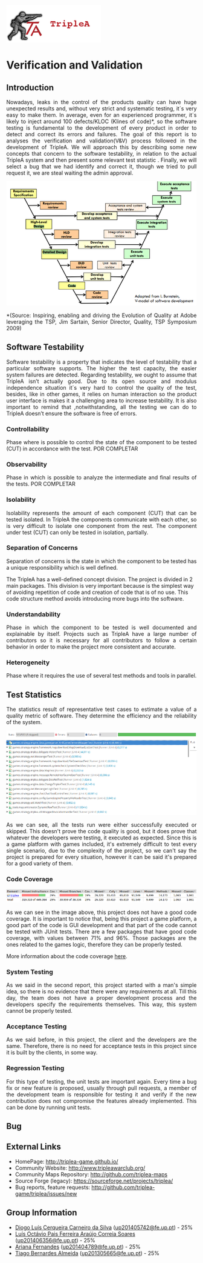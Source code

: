 ![TripleAICon](resources/icon_menu.png)

# Verification and Validation

## Introduction

<p align="justify"> Nowadays, leaks in the control of the products quality can have huge unexpected results and, without very strict and systematic testing, it´s very easy to make them.
In average, even for an experienced programmer, it´s likely to inject around 100 defects/KLOC (Klines of code)*,  so the software testing is fundamental to the development of every product in order to detect and correct its errors and failures. 
The goal of this report is to analyses the verification and validation(V&V) process followed in the development of TripleA.
 We will approach this by describing some new concepts that concern to the software testability, in relation to the actual TripleA system and then present some relevant test statistic . 
Finally, we will select a bug that we had identify and correct it, though we tried to pull request it, we are steal waiting the admin approval.
</p>

![EsquemaV.V](resources/V&V.png)

<p align="justify">*(Source: Inspiring, enabling and driving the Evolution of Quality at Adobe leveraging
the TSP, Jim Sartain, Senior Director, Quality, TSP Symposium 2009)
</p> 

## Software Testability 
<p align="justify">Software testability is a property that indicates the level of testability that a particular software supports. The higher the test capacity, the easier system failures are detected.
Regarding testability, we ought to assume that TripleA isn’t actually good. Due to its open source and modulus independence situation it´s very hard to control the quality of the test, besides, like in other games, it relies on human interaction so the product user interface is makes it a challenging area to increase testability. 
It is also important to remind that ,notwithstanding, all the testing we can do to TripleA doesn’t ensure the software is free of errors.
</p>

### Controllability
<p align="justify">Phase where is possible to control the state of the component to be tested (CUT) in accordance with the test.
POR COMPLETAR
</p>

### Observability
<p align="justify">Phase in which is possible to analyze the intermediate and final results of the tests.
POR COMPLETAR
</p>


### Isolability

<p align="justify">Isolability represents the amount of each component (CUT) that can be tested isolated. 
In TripleA the components communicate with each other, so is  very difficult to isolate one component from the rest. The component under test (CUT) can only be tested in isolation, partially.
</p>


### Separation of Concerns

<p align="justify"> Separation of concerns is the state in which the component to be tested has a unique responsibility which is well defined.

The TripleA has a well-defined concept division. The project is divided in 2 main packages. This division is very important because is the simplest way of avoiding repetition of code and creation of code that is of no use. This code structure method avoids introducing more bugs into the software.
</p>

### Understandability

<p align="justify"> Phase in which the component to be tested is well documented and explainable by itself.
Projects such as TripleA have a large number of contributors so it is necessary for all contributors to follow a certain behavior in order to make the project more consistent and accurate.
</p>

### Heterogeneity
<p align="justify"> Phase where it requires the use of several test methods and tools in parallel.
</p>

## Test Statistics

<p align="justify"> The statistics result of representative test cases to estimate a value of a quality metric of software.
They determine the efficiency and the reliability of the system. </p>

![Tests Run](resources/TestsRun.png)

<p align="justify"> As we can see, all the tests run were either successfully executed or skipped. This doesn't prove the 
code quality is good, but it does prove that whatever the developers were testing, it executed as expected. Since this is 
a game platform with games included, it's extremely difficult to test every single scenario, due to the complexity of the 
project, so we can't say the project is prepared for every situation, however it can be said it's prepared for a good variety 
of them.</p>

### Code Coverage

![Code Coverage](resources/CodeCoverage.png)

<p align="justify"> As we can see in the image above, this project does not have a good code coverage. It is important to 
notice that, being this project a game platform, a good part of the code is GUI development and that part of the code 
cannot be tested with JUnit tests. There are a few packages that have good code coverage, with values between 71% and 96%. 
Those packages are the ones related to the games logic, therefore they can be properly tested.</p>

More information about the code coverage [here](https://htmlpreview.github.io/?https://raw.githubusercontent.com/arianafernandes/triplea/master/index.html).

### System Testing

<p align="justify"> As we said in the second report, this project started with a man's simple idea, so there is no evidence 
that there were any requirements at all. Till this day, the team does not have a proper development process and the developers 
specify the requirements themselves. This way, this system cannot be properly tested. </p> 

### Acceptance Testing

<p align="justify"> As we said before, in this project, the client and the developers are the same. Therefore, there is 
no need for acceptance tests in this project since it is built by the clients, in some way. </p>

### Regression Testing

<p align="justify"> For this type of testing, the unit tests are important again. Every time a bug fix or new feature is proposed, usually 
through pull requests, a member of the development team is responsible for testing it and verify if the new contribution 
does not compromise the features already implemented. This can be done by running unit tests. </p>

## Bug

## External Links
* HomePage: http://triplea-game.github.io/
* Community Website: http://www.tripleawarclub.org/
* Community Maps Repository: http://github.com/triplea-maps
* Source Forge (legacy): https://sourceforge.net/projects/triplea/
* Bug reports, feature requests: http://github.com/triplea-game/triplea/issues/new

## Group Information

* [Diogo Luís Cerqueira Carneiro da Silva](https://github.com/pingudiogo) (up201405742@fe.up.pt) - 25%<br>
* [Luís Octávio Pais Ferreira Araújo Correia Soares](https://github.com/LuiSoares) (up201406356@fe.up.pt) - 25%<br>
* [Ariana Fernandes](https://github.com/arianafernandes) (up201404789@fe.up.pt) - 25%<br>
* [Tiago Bernardes Almeida](https://github.com/tiagobalm) (up201305665@fe.up.pt) - 25%<br>

